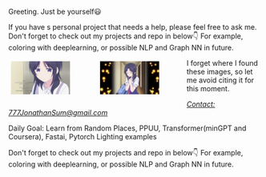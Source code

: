 Greeting. Just be yourself😃 

If you have s personal project that needs a help, please feel free to ask me.
Don't forget to check out my projects and repo in below👇
For example, coloring with deeplearning, or possible NLP and Graph NN in future.

<div style = "
  content: "";
  clear: both;
  display: table;
">
  <div style="  float: left;
  width: 33.33%;
  padding: 5px;
  ">
    <img src="https://github.com/JonathanSum/JonathanSum/blob/master/shoko (3).jpg?raw=true" width="70%" >
  </div>
  <div style="  float: left;
  width: 33.33%;
  padding: 5px;
  ">
    <img src="https://github.com/JonathanSum/JonathanSum/blob/master/shoko (4).jpg?raw=true" width="70%" style="float: left">
  </div>
  <div style="  float: left;
  width: 33.33%;
  padding: 5px;
  ">

  </div>

</div>
<p>I forget where I found these images, so let me avoid citing it for this moment.</p>
<address>
<a href="mailto:777JonathanSum@gmail.com">Contact: 777JonathanSum@gmail.com</a><br>
</address>

Daily Goal: Learn from Random Places, PPUU, Transformer(minGPT and Coursera), Fastai, Pytorch Lighting examples
<br>


Don't forget to check out my projects and repo in below👇
For example, coloring with deeplearning, or possible NLP and Graph NN in future.
